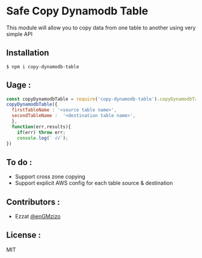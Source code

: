 Safe Copy Dynamodb Table
===================

This module will allow you to copy data from one table to another using very simple API


## Installation

    $ npm i copy-dynamodb-table

## Uage :

```js
const copyDynamodbTable = require('copy-dynamodb-table').copyDynamodbTable;
copyDynamodbTable({
  firstTableName : '<source table name>',
  secondTableName :  '<destination table name>',
  },
  function(err,results){
    if(err) throw err;
    console.log(` √√`);
})
```
## To do :

- Support cross zone copying
- Support explicit AWS config for each table source & destination

## Contributors :

- Ezzat [@enGMzizo](https://twitter.com/enGMzizo)

## License :

MIT
